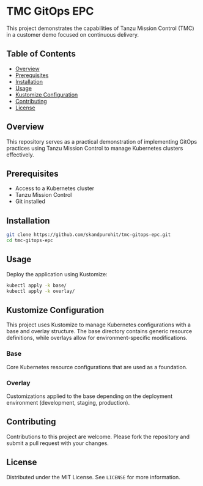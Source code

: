 # TMC GitOps EPC

This project demonstrates the capabilities of Tanzu Mission Control (TMC) in a customer demo focused on continuous delivery.

## Table of Contents

- [Overview](#overview)
- [Prerequisites](#prerequisites)
- [Installation](#installation)
- [Usage](#usage)
- [Kustomize Configuration](#kustomize-configuration)
- [Contributing](#contributing)
- [License](#license)

## Overview

This repository serves as a practical demonstration of implementing GitOps practices using Tanzu Mission Control to manage Kubernetes clusters effectively.

## Prerequisites

- Access to a Kubernetes cluster
- Tanzu Mission Control
- Git installed

## Installation

```bash
git clone https://github.com/skandpurohit/tmc-gitops-epc.git
cd tmc-gitops-epc
```

## Usage

Deploy the application using Kustomize:

```bash
kubectl apply -k base/
kubectl apply -k overlay/
```

## Kustomize Configuration

This project uses Kustomize to manage Kubernetes configurations with a base and overlay structure. The base directory contains generic resource definitions, while overlays allow for environment-specific modifications.

### Base

Core Kubernetes resource configurations that are used as a foundation.

### Overlay

Customizations applied to the base depending on the deployment environment (development, staging, production).

## Contributing

Contributions to this project are welcome. Please fork the repository and submit a pull request with your changes.

## License

Distributed under the MIT License. See `LICENSE` for more information.
